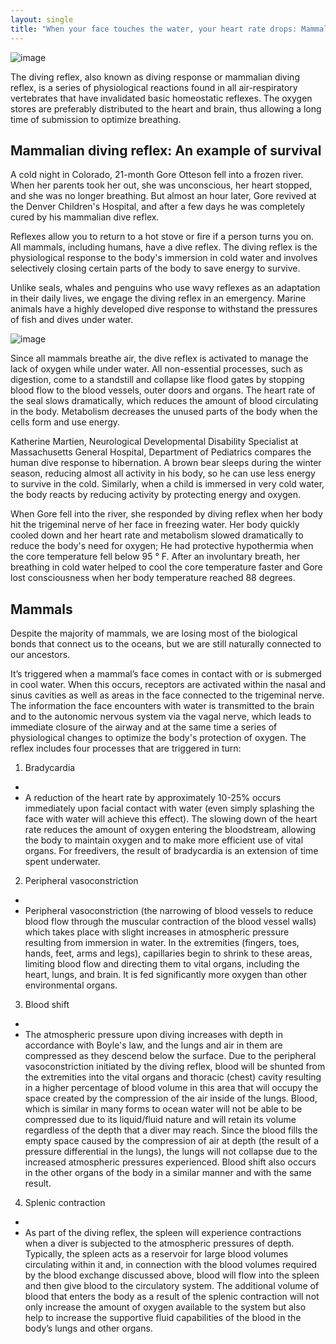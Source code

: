 ```yaml
---
layout: single
title: "When your face touches the water, your heart rate drops: Mammalian Diving Reflex"
---
```

![image](https://i.hizliresim.com/5a8ZDl.jpg)

The diving reflex, also known as diving response or mammalian diving reflex, is a series of physiological reactions found in all air-respiratory vertebrates that have invalidated basic homeostatic reflexes. The oxygen stores are preferably distributed to the heart and brain, thus allowing a long time of submission to optimize breathing.

Mammalian diving reflex: An example of survival
-
A cold night in Colorado, 21-month Gore Otteson fell into a frozen river. When her parents took her out, she was unconscious, her heart stopped, and she was no longer breathing. But almost an hour later, Gore revived at the Denver Children's Hospital, and after a few days he was completely cured by his mammalian dive reflex.

Reflexes allow you to return to a hot stove or fire if a person turns you on. All mammals, including humans, have a dive reflex. The diving reflex is the physiological response to the body's immersion in cold water and involves selectively closing certain parts of the body to save energy to survive.

Unlike seals, whales and penguins who use wavy reflexes as an adaptation in their daily lives, we engage the diving reflex in an emergency. Marine animals have a highly developed dive response to withstand the pressures of fish and dives under water.

<script async src="//pagead2.googlesyndication.com/pagead/js/adsbygoogle.js"></script>
<ins class="adsbygoogle"
     style="display:block; text-align:center;"
     data-ad-layout="in-article"
     data-ad-format="fluid"
     data-ad-client="ca-pub-7868661326160958"
     data-ad-slot="3072558811"></ins>
<script>
     (adsbygoogle = window.adsbygoogle || []).push({});
</script>

![image](https://i.hizliresim.com/nQAXal.jpg)

Since all mammals breathe air, the dive reflex is activated to manage the lack of oxygen while under water. All non-essential processes, such as digestion, come to a standstill and collapse like flood gates by stopping blood flow to the blood vessels, outer doors and organs. The heart rate of the seal slows dramatically, which reduces the amount of blood circulating in the body. Metabolism decreases the unused parts of the body when the cells form and use energy.

Katherine Martien, Neurological Developmental Disability Specialist at Massachusetts General Hospital, Department of Pediatrics compares the human dive response to hibernation. A brown bear sleeps during the winter season, reducing almost all activity in his body, so he can use less energy to survive in the cold. Similarly, when a child is immersed in very cold water, the body reacts by reducing activity by protecting energy and oxygen.

When Gore fell into the river, she responded by diving reflex when her body hit the trigeminal nerve of her face in freezing water. Her body quickly cooled down and her heart rate and metabolism slowed dramatically to reduce the body's need for oxygen; He had protective hypothermia when the core temperature fell below 95 ° F. After an involuntary breath, her breathing in cold water helped to cool the core temperature faster and Gore lost consciousness when her body temperature reached 88 degrees.

Mammals
-
Despite the majority of mammals, we are losing most of the biological bonds that connect us to the oceans, but we are still naturally connected to our ancestors.

<script async src="//pagead2.googlesyndication.com/pagead/js/adsbygoogle.js"></script>
<ins class="adsbygoogle"
     style="display:block; text-align:center;"
     data-ad-layout="in-article"
     data-ad-format="fluid"
     data-ad-client="ca-pub-7868661326160958"
     data-ad-slot="3072558811"></ins>
<script>
     (adsbygoogle = window.adsbygoogle || []).push({});
</script>

It’s triggered when a mammal’s face comes in contact with or is submerged in cool water. When this occurs, receptors are activated within the nasal and sinus cavities as well as areas in the face connected to the trigeminal nerve. The information the face encounters with water is transmitted to the brain and to the autonomic nervous system via the vagal nerve, which leads to immediate closure of the airway and at the same time a series of physiological changes to optimize the body's protection of oxygen. The reflex includes four processes that are triggered in turn:

1. Bradycardia
-
- A reduction of the heart rate by approximately 10-25% occurs immediately upon facial contact with water (even simply splashing the face with water will achieve this effect). The slowing down of the heart rate reduces the amount of oxygen entering the bloodstream, allowing the body to maintain oxygen and to make more efficient use of vital organs. For freedivers, the result of bradycardia is an extension of time spent underwater.

2. Peripheral vasoconstriction
-
- Peripheral vasoconstriction (the narrowing of blood vessels to reduce blood flow through the muscular contraction of the blood vessel walls) which takes place with slight increases in atmospheric pressure resulting from immersion in water. In the extremities (fingers, toes, hands, feet, arms and legs), capillaries begin to shrink to these areas, limiting blood flow and directing them to vital organs, including the heart, lungs, and brain. It is fed significantly more oxygen than other environmental organs.

<script async src="//pagead2.googlesyndication.com/pagead/js/adsbygoogle.js"></script>
<ins class="adsbygoogle"
     style="display:block; text-align:center;"
     data-ad-layout="in-article"
     data-ad-format="fluid"
     data-ad-client="ca-pub-7868661326160958"
     data-ad-slot="3072558811"></ins>
<script>
     (adsbygoogle = window.adsbygoogle || []).push({});
</script>

3. Blood shift
-
- The atmospheric pressure upon diving increases with depth in accordance with Boyle's law, and the lungs and air in them are compressed as they descend below the surface. Due to the peripheral vasoconstriction initiated by the diving reflex, blood will be shunted from the extremities into the vital organs and thoracic (chest) cavity resulting in a higher percentage of blood volume in this area that will occupy the space created by the compression of the air inside of the lungs. Blood, which is similar in many forms to ocean water will not be able to be compressed due to its liquid/fluid nature and will retain its volume regardless of the depth that a diver may reach. Since the blood fills the empty space caused by the compression of air at depth (the result of a pressure differential in the lungs), the lungs will not collapse due to the increased atmospheric pressures experienced. Blood shift also occurs in the other organs of the body in a similar manner and with the same result.

4. Splenic contraction
-
- As part of the diving reflex, the spleen will experience contractions when a diver is subjected to the atmospheric pressures of depth. Typically, the spleen acts as a reservoir for large blood volumes circulating within it and, in connection with the blood volumes required by the blood exchange discussed above, blood will flow into the spleen and then give blood to the circulatory system. The additional volume of blood that enters the body as a result of the splenic contraction will not only increase the amount of oxygen available to the system but also help to increase the supportive fluid capabilities of the blood in the body’s lungs and other organs.
